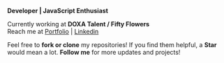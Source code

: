 **Developer | JavaScript Enthusiast**  

Currently working at **DOXA Talent / Fifty Flowers**  
Reach me at [Portfolio](https://jggabayno.vercel.app/contact) | [Linkedin](linkedin.com/in/jggabayno)

Feel free to **fork or clone** my repositories! If you find them helpful, a **Star** would mean a lot.
**Follow me** for more updates and projects!
